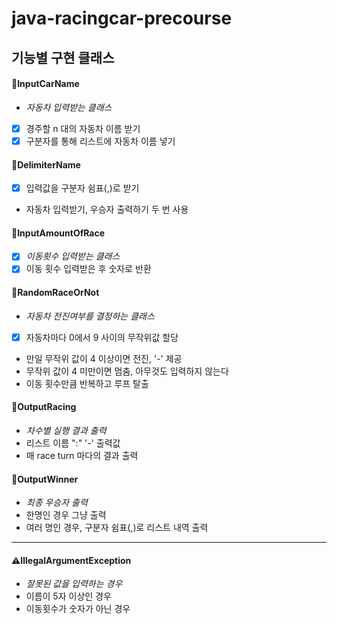 # java-racingcar-precourse
## 기능별 구현 클래스

#### 📂InputCarName
+ *자동차 입력받는 클래스*
- [x] 경주할 n 대의 자동차 이름 받기
- [x] 구분자를 통해 리스트에 자동차 이름 넣기

#### 📂DelimiterName
- [x] 입력값을 구분자 쉼표(,)로 받기
+ 자동차 입력받기, 우승자 출력하기 두 번 사용

#### 📂InputAmountOfRace
- [x] *이동횟수 입력받는 클래스*
- [x] 이동 횟수 입력받은 후 숫자로 반환

#### 📂RandomRaceOrNot
+ *자동차 전진여부를 결정하는 클래스*
- [x] 자동차마다 0에서 9 사이의 무작위값 할당

+ 만일 무작위 값이 4 이상이면 전진, '-' 제공
+ 무작위 값이 4 미만이면 멈춤, 아무것도 입력하지 않는다
+ 이동 횟수만큼 반복하고 루프 탈출

#### 📂OutputRacing
+ *차수별 실행 결과 출력*
+ 리스트 이름 ":" '-' 출력값
+ 매 race turn 마다의 결과 출력

#### 📂OutputWinner
+ *최종 우승자 출력*
+ 한명인 경우 그냥 출력
+ 여러 명인 경우, 구분자 쉼표(,)로 리스트 내역 출력

---

#### ⚠️IllegalArgumentException
+ *잘못된 값을 입력하는 경우*
+ 이름이 5자 이상인 경우
+ 이동횟수가 숫자가 아닌 경우



